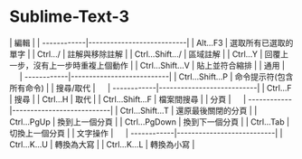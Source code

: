 # Sublime-Text-3
| 編輯 |
| ------------|---------------------------|
| Alt...F3 | 選取所有已選取的單字 |
| Ctrl.../ | 註解與移除註解 |
| Ctrl...Shift.../ | 區域註解 |
| Ctrl...Y | 回覆上一步，沒有上一步時重複上個動作 |
| Ctrl...Shift...V | 貼上並符合縮排 |
| 通用 | 　
| ------------|---------------------------|
| Ctrl...Shift...P | 命令提示符(包含所有命令) |
| 搜尋/取代 | 　
| ------------|---------------------------|
| Ctrl...F | 搜尋 |
| Ctrl...H | 取代 |
| Ctrl...Shift...F | 檔案間搜尋  |
| 分頁 | 　
| ------------|---------------------------|
| Ctrl...Shift...T | 還原最後關閉的分頁 |
| Ctrl...PgUp | 換到上一個分頁 |
| Ctrl...PgDown | 換到下一個分頁 |
| Ctrl...Tab | 切換上一個分頁 |
| 文字操作 | 　
| ------------|---------------------------|
| Ctrl...K...U | 轉換為大寫 |
| Ctrl...K...L | 轉換為小寫 |
